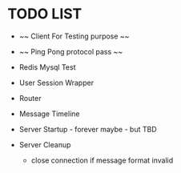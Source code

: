 # TODO LIST

  * ~~ Client For Testing purpose ~~
  * ~~ Ping Pong protocol pass ~~
  * Redis Mysql Test
  * User Session Wrapper  
  * Router
  * Message Timeline
  * Server Startup - forever maybe - but TBD
  * Server Cleanup
    
     - close connection if message format invalid   
  
     
